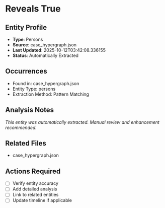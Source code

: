 # Reveals True

## Entity Profile
- **Type**: Persons
- **Source**: case_hypergraph.json
- **Last Updated**: 2025-10-12T03:42:08.336155
- **Status**: Automatically Extracted

## Occurrences
- Found in: case_hypergraph.json
- Entity Type: persons
- Extraction Method: Pattern Matching

## Analysis Notes
*This entity was automatically extracted. Manual review and enhancement recommended.*

## Related Files
- case_hypergraph.json

## Actions Required
- [ ] Verify entity accuracy
- [ ] Add detailed analysis
- [ ] Link to related entities
- [ ] Update timeline if applicable

